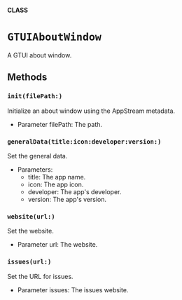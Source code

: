 **CLASS**

# `GTUIAboutWindow`

A GTUI about window.

## Methods
### `init(filePath:)`

Initialize an about window using the AppStream metadata.
- Parameter filePath: The path.

### `generalData(title:icon:developer:version:)`

Set the general data.
- Parameters:
    - title: The app name.
    - icon: The app icon.
    - developer: The app's developer.
    - version: The app's version.

### `website(url:)`

Set the website.
- Parameter url: The website.

### `issues(url:)`

Set the URL for issues.
- Parameter issues: The issues website.
